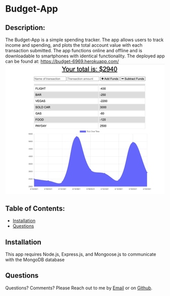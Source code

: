# Budget-App

## Description:
The Budget-App is a simple spending tracker. The app allows users to track income and spending, and plots the total account value with each transaction submitted. The app functions online and offline and is downloadable to smartphones with identical functionality. 
The deployed app can be found at: 
https://budget-6969.herokuapp.com/
![alt text](./public/icons/screenshot.png?raw=true)

## Table of Contents:
* [Installation](#installation)
* [Questions](#questions)

## Installation <a name="installation"/>
This app requires Node.js, Express.js, and Mongoose.js to communicate with the MongoDB database 


## Questions <a name="questions"/>
Questions? Comments? Please Reach out to me by [Email](mailto:benn925@yahoo.com) or on [Github](https://github.com/benwade91).